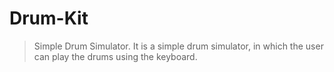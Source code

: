 # Drum-Kit
> Simple Drum Simulator.
>It is a simple drum simulator, in which the user can play the drums using the keyboard.

